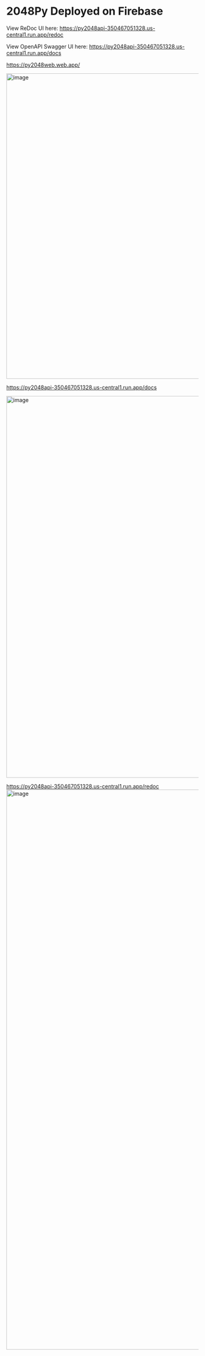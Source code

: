 # 2048Py Deployed on Firebase

View ReDoc UI here: <https://py2048api-350467051328.us-central1.run.app/redoc>

View OpenAPI Swagger UI here: <https://py2048api-350467051328.us-central1.run.app/docs>


<https://py2048web.web.app/>

<a href="https://py2048web.web.app/" target="_blank" rel="noopener noreferrer">
  <img width="800" alt="image" src="https://github.com/user-attachments/assets/b2c3dca7-3480-474a-9b1f-5154d43eb584" />
</a>


<https://py2048api-350467051328.us-central1.run.app/docs>

<a href="https://py2048api-350467051328.us-central1.run.app/docs" target="_blank" rel="noopener noreferrer">
  <img width="1000" alt="image" src="https://github.com/user-attachments/assets/d5a4c65a-5c5b-4896-815a-ef2f006520a3" />
</a>

<https://py2048api-350467051328.us-central1.run.app/redoc>
<a href="https://py2048api-350467051328.us-central1.run.app/redoc" target="_blank" rel="noopener noreferrer">
  <img width="1467" alt="image" src="https://github.com/user-attachments/assets/80667396-10f1-4f7b-bfbf-eca74daa991a" />
</a>
